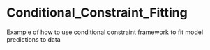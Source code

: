 # Conditional_Constraint_Fitting
Example of how to use conditional constraint framework to fit model predictions to data
